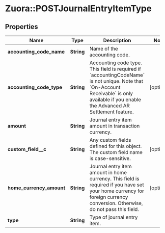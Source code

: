 # Zuora::POSTJournalEntryItemType

## Properties
Name | Type | Description | Notes
------------ | ------------- | ------------- | -------------
**accounting_code_name** | **String** | Name of the accounting code.  | 
**accounting_code_type** | **String** | Accounting code type. This field is required if &#x60;accountingCodeName&#x60; is not unique.  Note that &#x60;On-Account Receivable&#x60; is only available if you enable the Advanced AR Settlement feature.   | [optional] 
**amount** | **String** | Journal entry item amount in transaction currency.  | 
**custom_field__c** | **String** | Any custom fields defined for this object. The custom field name is case-sensitive.  | [optional] 
**home_currency_amount** | **String** | Journal entry item amount in home currency.  This field is required if you have set your home currency for foreign currency conversion. Otherwise, do not pass this field.  | [optional] 
**type** | **String** | Type of journal entry item.  | 



